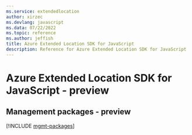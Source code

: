 ```yaml
---
ms.service: extendedlocation
author: xirzec
ms.devlang: javascript
ms.data: 07/22/2022
ms.topic: reference
ms.author: jeffish
title: Azure Extended Location SDK for JavaScript
description: Reference for Azure Extended Location SDK for JavaScript
---
```

# Azure Extended Location SDK for JavaScript - preview

## Management packages - preview
[!INCLUDE [mgmt-packages](extended-location-mgmt-index.md)]